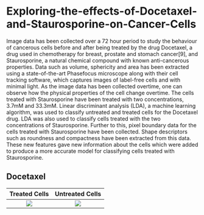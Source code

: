 # Exploring-the-effects-of-Docetaxel-and-Staurosporine-on-Cancer-Cells
Image data has been collected over a 72 hour period to study the behaviour of cancerous cells before and after being treated by the drug Docetaxel, a drug used in chemotherapy for breast, prostate and stomach cancer[9], and Staurosporine, a natural chemical compound with known anti-cancerous properties. Data such as volume, sphericity and area has been extracted using a state-of-the-art Phasefocus microscope along with their cell tracking software, which captures images of label-free cells and with minimal light. As the image data has been collected overtime, one can observe how the physical properties of the cell change overtime. The cells treated with Staurosporine have been treated with two concentrations, 3.7mM and 33.3mM. Linear discriminant analysis (LDA), a machine learning algorithm, was used to classify untreated and treated cells for the Docetaxel drug. LDA was also used to classify cells treated with the two concentrations of Staurosporine. Further to this, pixel boundary data for the cells treated with Staurosporine have been collected. Shape descriptors such as roundness and compactness have been extracted from this data. These new features gave new information about the cells which were added to produce a more accurate model for classifying cells treated with Staurosporine.

## Docetaxel

Treated Cells             |  Untreated Cells
:-------------------------:|:-------------------------:
![](https://media.giphy.com/media/UTpbq4MocXaL87HwHs/giphy.gif)  |  ![](https://media.giphy.com/media/YMGASM4CatkDIU7tPA/giphy.gif)

